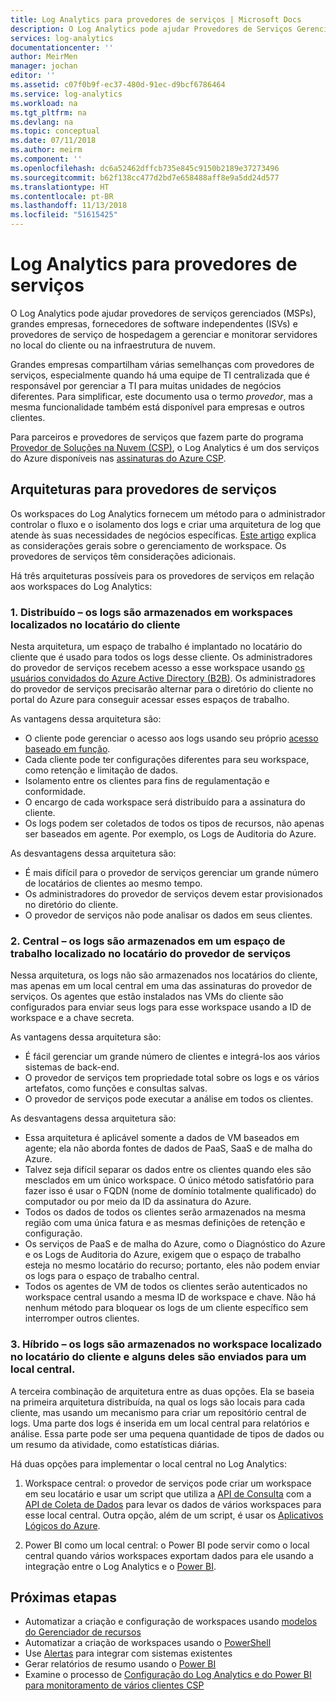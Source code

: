 ```yaml
---
title: Log Analytics para provedores de serviços | Microsoft Docs
description: O Log Analytics pode ajudar Provedores de Serviços Gerenciados (MSPs), grandes empresas, Fornecedores Independentes de Software (ISVs) e provedores de serviço de hospedagem a gerenciar e monitorar servidores na infraestrutura de nuvem ou no local do cliente.
services: log-analytics
documentationcenter: ''
author: MeirMen
manager: jochan
editor: ''
ms.assetid: c07f0b9f-ec37-480d-91ec-d9bcf6786464
ms.service: log-analytics
ms.workload: na
ms.tgt_pltfrm: na
ms.devlang: na
ms.topic: conceptual
ms.date: 07/11/2018
ms.author: meirm
ms.component: ''
ms.openlocfilehash: dc6a52462dffcb735e845c9150b2189e37273496
ms.sourcegitcommit: b62f138cc477d2bd7e658488aff8e9a5dd24d577
ms.translationtype: HT
ms.contentlocale: pt-BR
ms.lasthandoff: 11/13/2018
ms.locfileid: "51615425"
---
```

# <a name="log-analytics-for-service-providers"></a>Log Analytics para provedores de serviços
O Log Analytics pode ajudar provedores de serviços gerenciados (MSPs), grandes empresas, fornecedores de software independentes (ISVs) e provedores de serviço de hospedagem a gerenciar e monitorar servidores no local do cliente ou na infraestrutura de nuvem. 

Grandes empresas compartilham várias semelhanças com provedores de serviços, especialmente quando há uma equipe de TI centralizada que é responsável por gerenciar a TI para muitas unidades de negócios diferentes. Para simplificar, este documento usa o termo *provedor*, mas a mesma funcionalidade também está disponível para empresas e outros clientes.

Para parceiros e provedores de serviços que fazem parte do programa [Provedor de Soluções na Nuvem (CSP)](https://partner.microsoft.com/Solutions/cloud-reseller-overview), o Log Analytics é um dos serviços do Azure disponíveis nas [assinaturas do Azure CSP](https://docs.microsoft.com/azure/cloud-solution-provider/overview/azure-csp-overview). 

## <a name="architectures-for-service-providers"></a>Arquiteturas para provedores de serviços

Os workspaces do Log Analytics fornecem um método para o administrador controlar o fluxo e o isolamento dos logs e criar uma arquitetura de log que atende às suas necessidades de negócios específicas. [Este artigo](https://docs.microsoft.com/azure/log-analytics/log-analytics-manage-access) explica as considerações gerais sobre o gerenciamento de workspace. Os provedores de serviços têm considerações adicionais.

Há três arquiteturas possíveis para os provedores de serviços em relação aos workspaces do Log Analytics:

### <a name="1-distributed---logs-are-stored-in-workspaces-located-in-the-customers-tenant"></a>1. Distribuído – os logs são armazenados em workspaces localizados no locatário do cliente 

Nesta arquitetura, um espaço de trabalho é implantado no locatário do cliente que é usado para todos os logs desse cliente. Os administradores do provedor de serviços recebem acesso a esse workspace usando [os usuários convidados do Azure Active Directory (B2B)](https://docs.microsoft.com/azure/active-directory/b2b/what-is-b2b). Os administradores do provedor de serviços precisarão alternar para o diretório do cliente no portal do Azure para conseguir acessar esses espaços de trabalho.

As vantagens dessa arquitetura são:
* O cliente pode gerenciar o acesso aos logs usando seu próprio [acesso baseado em função](https://docs.microsoft.com/azure/role-based-access-control/overview).
* Cada cliente pode ter configurações diferentes para seu workspace, como retenção e limitação de dados.
* Isolamento entre os clientes para fins de regulamentação e conformidade.
* O encargo de cada workspace será distribuído para a assinatura do cliente.
* Os logs podem ser coletados de todos os tipos de recursos, não apenas ser baseados em agente. Por exemplo, os Logs de Auditoria do Azure.

As desvantagens dessa arquitetura são:
* É mais difícil para o provedor de serviços gerenciar um grande número de locatários de clientes ao mesmo tempo.
* Os administradores do provedor de serviços devem estar provisionados no diretório do cliente.
* O provedor de serviços não pode analisar os dados em seus clientes.

### <a name="2-central---logs-are-stored-in-a-workspace-located-in-the-service-provider-tenant"></a>2. Central – os logs são armazenados em um espaço de trabalho localizado no locatário do provedor de serviços

Nessa arquitetura, os logs não são armazenados nos locatários do cliente, mas apenas em um local central em uma das assinaturas do provedor de serviços. Os agentes que estão instalados nas VMs do cliente são configurados para enviar seus logs para esse workspace usando a ID de workspace e a chave secreta.

As vantagens dessa arquitetura são:
* É fácil gerenciar um grande número de clientes e integrá-los aos vários sistemas de back-end.
* O provedor de serviços tem propriedade total sobre os logs e os vários artefatos, como funções e consultas salvas.
* O provedor de serviços pode executar a análise em todos os clientes.

As desvantagens dessa arquitetura são:
* Essa arquitetura é aplicável somente a dados de VM baseados em agente; ela não aborda fontes de dados de PaaS, SaaS e de malha do Azure.
* Talvez seja difícil separar os dados entre os clientes quando eles são mesclados em um único workspace. O único método satisfatório para fazer isso é usar o FQDN (nome de domínio totalmente qualificado) do computador ou por meio da ID da assinatura do Azure. 
* Todos os dados de todos os clientes serão armazenados na mesma região com uma única fatura e as mesmas definições de retenção e configuração.
* Os serviços de PaaS e de malha do Azure, como o Diagnóstico do Azure e os Logs de Auditoria do Azure, exigem que o espaço de trabalho esteja no mesmo locatário do recurso; portanto, eles não podem enviar os logs para o espaço de trabalho central.
* Todos os agentes de VM de todos os clientes serão autenticados no workspace central usando a mesma ID de workspace e chave. Não há nenhum método para bloquear os logs de um cliente específico sem interromper outros clientes.


### <a name="3-hybrid---logs-are-stored-in-workspace-located-in-the-customers-tenant-and-some-of-them-are-pulled-to-a-central-location"></a>3. Híbrido – os logs são armazenados no workspace localizado no locatário do cliente e alguns deles são enviados para um local central.

A terceira combinação de arquitetura entre as duas opções. Ela se baseia na primeira arquitetura distribuída, na qual os logs são locais para cada cliente, mas usando um mecanismo para criar um repositório central de logs. Uma parte dos logs é inserida em um local central para relatórios e análise. Essa parte pode ser uma pequena quantidade de tipos de dados ou um resumo da atividade, como estatísticas diárias.

Há duas opções para implementar o local central no Log Analytics:

1. Workspace central: o provedor de serviços pode criar um workspace em seu locatário e usar um script que utiliza a [API de Consulta](https://dev.loganalytics.io/) com a [API de Coleta de Dados](log-analytics-data-collector-api.md) para levar os dados de vários workspaces para esse local central. Outra opção, além de um script, é usar os [Aplicativos Lógicos do Azure](https://docs.microsoft.com/azure/logic-apps/logic-apps-overview).

2. Power BI como um local central: o Power BI pode servir como o local central quando vários workspaces exportam dados para ele usando a integração entre o Log Analytics e o [Power BI](log-analytics-powerbi.md). 


## <a name="next-steps"></a>Próximas etapas
* Automatizar a criação e configuração de workspaces usando [modelos do Gerenciador de recursos](log-analytics-template-workspace-configuration.md)
* Automatizar a criação de workspaces usando o [PowerShell](log-analytics-powershell-workspace-configuration.md) 
* Use [Alertas](../monitoring-and-diagnostics/monitoring-overview-alerts.md) para integrar com sistemas existentes
* Gerar relatórios de resumo usando o [Power BI](log-analytics-powerbi.md)
* Examine o processo de [Configuração do Log Analytics e do Power BI para monitoramento de vários clientes CSP](https://docs.microsoft.com/azure/cloud-solution-provider/support/monitor-multiple-customers)
